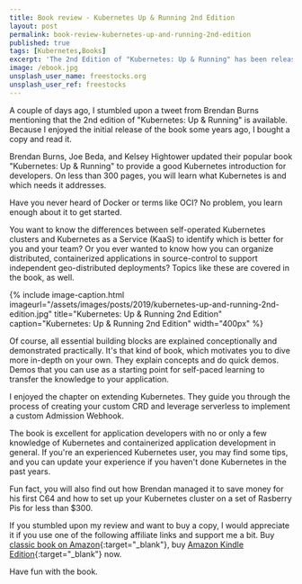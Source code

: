 ```yaml
---
title: Book review - Kubernetes Up & Running 2nd Edition
layout: post
permalink: book-review-kubernetes-up-and-running-2nd-edition
published: true
tags: [Kubernetes,Books]
excerpt: 'The 2nd Edition of "Kubernetes: Up & Running" has been released recently. I really liked the first edition, so I sat down and read the new version.'
image: /ebook.jpg
unsplash_user_name: freestocks.org
unsplash_user_ref: freestocks
---
```


A couple of days ago, I stumbled upon a tweet from Brendan Burns mentioning that the 2nd edition of "Kubernetes: Up & Running" is available. Because I enjoyed the initial release of the book some years ago, I bought a copy and read it.

Brendan Burns, Joe Beda, and Kelsey Hightower updated their popular book  "Kubernetes: Up & Running" to provide a good Kubernetes introduction for developers. On less than 300 pages, you will learn what Kubernetes is and which needs it addresses.

Have you never heard of Docker or terms like OCI? No problem, you learn enough about it to get started.

You want to know the differences between self-operated Kubernetes clusters and Kubernetes as a Service (KaaS) to identify which is better for you and your team? Or you ever wanted to know how you can organize distributed, containerized applications in source-control to support independent geo-distributed deployments? Topics like these are covered in the book, as well.

{% include image-caption.html imageurl="/assets/images/posts/2019/kubernetes-up-and-running-2nd-edition.jpg"
title="Kubernetes: Up & Running 2nd Edition" caption="Kubernetes: Up & Running 2nd Edition" width="400px" %}

Of course, all essential building blocks are explained conceptionally and demonstrated practically.  It's that kind of book, which motivates you to dive more in-depth on your own. They explain concepts and do quick demos. Demos that you can use as a starting point for self-paced learning to transfer the knowledge to your application.

I enjoyed the chapter on extending Kubernetes. They guide you through the process of creating your custom CRD and leverage serverless to implement a custom Admission Webhook.

The book is excellent for application developers with no or only a few knowledge of Kubernetes and containerized application development in general. If you're an experienced Kubernetes user, you may find some tips, and you can update your experience if you haven't done Kubernetes in the past years.

Fun fact, you will also find out how Brendan managed it to save money for his first C64 and how to set up your Kubernetes cluster on a set of Rasberry Pis for less than $300.

If you stumbled upon my review and want to buy a copy, I would appreciate it if you use one of the following affiliate links and support me a bit. Buy [classic book on Amazon](https://amzn.to/36uudhZ){:target="_blank"}, buy [Amazon Kindle Edition](https://amzn.to/2NcBL1z){:target="_blank"} now.

Have fun with the book.
